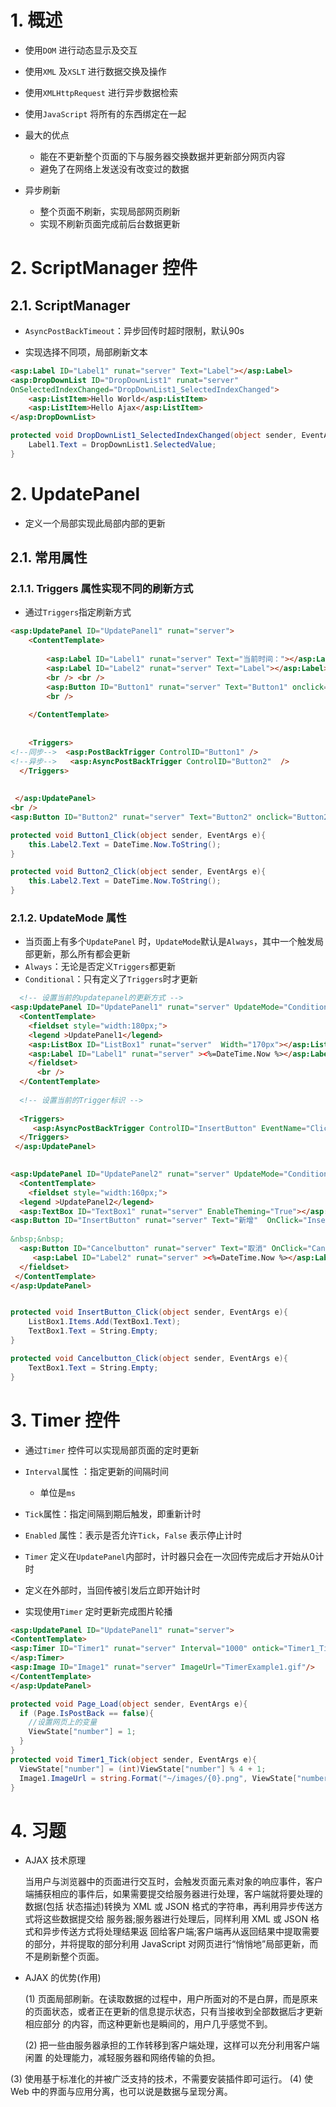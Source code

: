 # 1. 概述



+ 使用`DOM`  进行动态显示及交互
+ 使用`XML` 及`XSLT` 进行数据交换及操作
+ 使用`XMLHttpRequest`  进行异步数据检索
+ 使用`JavaScript` 将所有的东西绑定在一起

+ 最大的优点
  + 能在不更新整个页面的下与服务器交换数据并更新部分网页内容
  + 避免了在网络上发送没有改变过的数据

+ 异步刷新
  + 整个页面不刷新，实现局部网页刷新
  + 实现不刷新页面完成前后台数据更新



# 2. ScriptManager 控件

## 2.1. ScriptManager



+ `AsyncPostBackTimeout`：异步回传时超时限制，默认90s

+ 实现选择不同项，局部刷新文本

```html
<asp:Label ID="Label1" runat="server" Text="Label"></asp:Label>
<asp:DropDownList ID="DropDownList1" runat="server"
OnSelectedIndexChanged="DropDownList1_SelectedIndexChanged">
	<asp:ListItem>Hello World</asp:ListItem>
	<asp:ListItem>Hello Ajax</asp:ListItem>
</asp:DropDownList>
```



```c#
protected void DropDownList1_SelectedIndexChanged(object sender, EventArgs e){
	Label1.Text = DropDownList1.SelectedValue;
}
```



# 2. UpdatePanel

+ 定义一个局部实现此局部内部的更新

## 2.1. 常用属性

### 2.1.1. Triggers 属性实现不同的刷新方式

+ 通过`Triggers`指定刷新方式

```html
<asp:UpdatePanel ID="UpdatePanel1" runat="server">
    <ContentTemplate>
      
        <asp:Label ID="Label1" runat="server" Text="当前时间："></asp:Label>
        <asp:Label ID="Label2" runat="server" Text="Label"></asp:Label>
        <br /> <br />
        <asp:Button ID="Button1" runat="server" Text="Button1" onclick="Button1_Click" />
        <br />
      
    </ContentTemplate>
  
  
    <Triggers>
<!--同步-->  <asp:PostBackTrigger ControlID="Button1" /> 
<!--异步-->   <asp:AsyncPostBackTrigger ControlID="Button2"  />
  </Triggers>
  
  
 </asp:UpdatePanel>
<br />
<asp:Button ID="Button2" runat="server" Text="Button2" onclick="Button2_Click" /> 
```



```c#
protected void Button1_Click(object sender, EventArgs e){
    this.Label2.Text = DateTime.Now.ToString();
}

protected void Button2_Click(object sender, EventArgs e){
    this.Label2.Text = DateTime.Now.ToString();
}
```



### 2.1.2. UpdateMode 属性

+ 当页面上有多个`UpdatePanel` 时，`UpdateMode`默认是`Always`，其中一个触发局部更新，那么所有都会更新
+ `Always`：无论是否定义`Triggers`都更新
+ `Conditional`：只有定义了`Triggers`时才更新

```html
  <!-- 设置当前的updatepanel的更新方式 -->
<asp:UpdatePanel ID="UpdatePanel1" runat="server" UpdateMode="Conditional">
  <ContentTemplate>
    <fieldset style="width:180px;">               
    <legend >UpdatePanel1</legend>      
    <asp:ListBox ID="ListBox1" runat="server"  Width="170px"></asp:ListBox>
    <asp:Label ID="Label1" runat="server" ><%=DateTime.Now %></asp:Label>
    </fieldset>
      <br />
  </ContentTemplate>
    
  <!-- 设置当前的Trigger标识 -->
    
  <Triggers>
     <asp:AsyncPostBackTrigger ControlID="InsertButton" EventName="Click" />
  </Triggers>
 </asp:UpdatePanel>   

  
<asp:UpdatePanel ID="UpdatePanel2" runat="server" UpdateMode="Conditional">
  <ContentTemplate>         
    <fieldset style="width:160px;">
  <legend >UpdatePanel2</legend>      
  <asp:TextBox ID="TextBox1" runat="server" EnableTheming="True"></asp:TextBox>
<asp:Button ID="InsertButton" runat="server" Text="新增"  OnClick="InsertButton_Click" />
      
&nbsp;&nbsp;
  <asp:Button ID="Cancelbutton" runat="server" Text="取消" OnClick="Cancelbutton_Click" />
     <asp:Label ID="Label2" runat="server" ><%=DateTime.Now %></asp:Label>
  </fieldset>          
 </ContentTemplate>
</asp:UpdatePanel>
```



```c#

protected void InsertButton_Click(object sender, EventArgs e){
    ListBox1.Items.Add(TextBox1.Text);
    TextBox1.Text = String.Empty;
}

protected void Cancelbutton_Click(object sender, EventArgs e){
    TextBox1.Text = String.Empty;
}
```



# 3. Timer 控件

+ 通过`Timer` 控件可以实现局部页面的定时更新
+ `Interval`属性 ：指定更新的间隔时间
  + 单位是`ms` 
+ `Tick`属性：指定间隔到期后触发，即重新计时
+ `Enabled` 属性：表示是否允许`Tick`，`False` 表示停止计时



+ `Timer` 定义在`UpdatePanel`内部时，计时器只会在一次回传完成后才开始从$0$计时
+ 定义在外部时，当回传被引发后立即开始计时



+ 实现使用`Timer` 定时更新完成图片轮播

```html
<asp:UpdatePanel ID="UpdatePanel1" runat="server">
<ContentTemplate>
<asp:Timer ID="Timer1" runat="server" Interval="1000" ontick="Timer1_Tick">
</asp:Timer>
<asp:Image ID="Image1" runat="server" ImageUrl="TimerExample1.gif"/>
</ContentTemplate>
</asp:UpdatePanel>    
```

```c#
protected void Page_Load(object sender, EventArgs e){
  if (Page.IsPostBack == false){
    //设置网页上的变量
    ViewState["number"] = 1;
  }
}
protected void Timer1_Tick(object sender, EventArgs e){
  ViewState["number"] = (int)ViewState["number"] % 4 + 1;
  Image1.ImageUrl = string.Format("~/images/{0}.png", ViewState["number"]); // {0} 类似%d
}
```



# 4. 习题

+ AJAX 技术原理

  当用户与浏览器中的页面进行交互时，会触发页面元素对象的响应事件，客户 端捕获相应的事件后，如果需要提交给服务器进行处理，客户端就将要处理的数据(包括 状态描述)转换为 XML 或 JSON 格式的字符串，再利用异步传送方式将这些数据提交给 服务器;服务器进行处理后，同样利用 XML 或 JSON 格式和异步传送方式将处理结果返 回给客户端;客户端再从返回结果中提取需要的部分，并将提取的部分利用 JavaScript 对网页进行“悄悄地”局部更新，而不是刷新整个页面。



+ AJAX 的优势(作用)

  (1) 页面局部刷新。在读取数据的过程中，用户所面对的不是白屏，而是原来的页面状态，或者正在更新的信息提示状态，只有当接收到全部数据后才更新相应部分 的内容，而这种更新也是瞬间的，用户几乎感觉不到。

  (2) 把一些由服务器承担的工作转移到客户端处理，这样可以充分利用客户端闲置 的处理能力，减轻服务器和网络传输的负担。

(3) 使用基于标准化的并被广泛支持的技术，不需要安装插件即可运行。
(4) 使 Web 中的界面与应用分离，也可以说是数据与呈现分离。